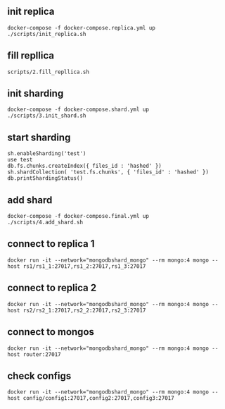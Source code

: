 ## init replica
```
docker-compose -f docker-compose.replica.yml up
./scripts/init_replica.sh
```

## fill repllica
```
scripts/2.fill_repllica.sh
```

## init sharding
```
docker-compose -f docker-compose.shard.yml up
./scripts/3.init_shard.sh
```

## start sharding
```
sh.enableSharding('test')
use test
db.fs.chunks.createIndex({ files_id : 'hashed' })
sh.shardCollection( 'test.fs.chunks', { 'files_id' : 'hashed' })
db.printShardingStatus()
```

## add shard
```
docker-compose -f docker-compose.final.yml up
./scripts/4.add_shard.sh
```


## connect to replica 1
```
docker run -it --network="mongodbshard_mongo" --rm mongo:4 mongo --host rs1/rs1_1:27017,rs1_2:27017,rs1_3:27017
```

## connect to replica 2
```
docker run -it --network="mongodbshard_mongo" --rm mongo:4 mongo --host rs2/rs2_1:27017,rs2_2:27017,rs2_3:27017
```

## connect to mongos
```
docker run -it --network="mongodbshard_mongo" --rm mongo:4 mongo --host router:27017
```

## check configs
```
docker run -it --network="mongodbshard_mongo" --rm mongo:4 mongo --host config/config1:27017,config2:27017,config3:27017
```
